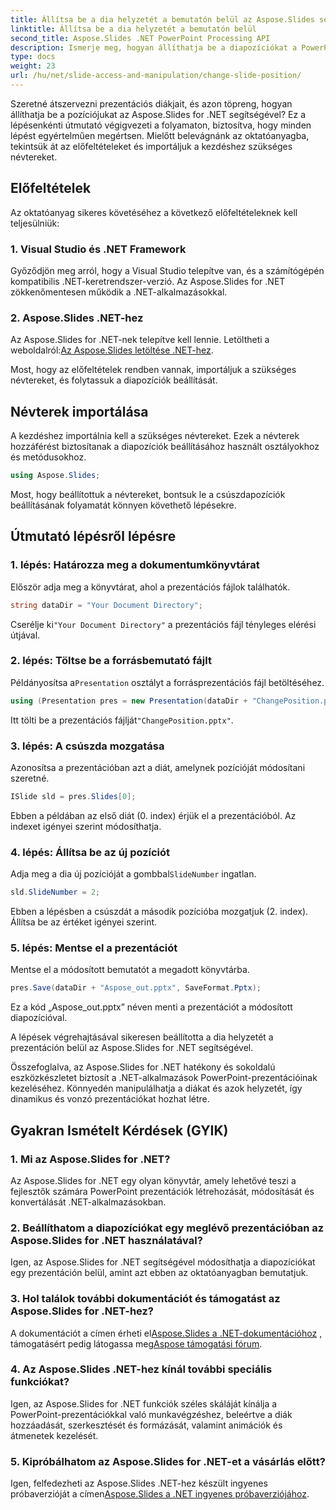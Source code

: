 ```yaml
---
title: Állítsa be a dia helyzetét a bemutatón belül az Aspose.Slides segítségével
linktitle: Állítsa be a dia helyzetét a bemutatón belül
second_title: Aspose.Slides .NET PowerPoint Processing API
description: Ismerje meg, hogyan állíthatja be a diapozíciókat a PowerPoint-prezentációkban az Aspose.Slides for .NET segítségével. Fejleszd prezentációs készségedet!
type: docs
weight: 23
url: /hu/net/slide-access-and-manipulation/change-slide-position/
---
```


Szeretné átszervezni prezentációs diákjait, és azon töpreng, hogyan állíthatja be a pozíciójukat az Aspose.Slides for .NET segítségével? Ez a lépésenkénti útmutató végigvezeti a folyamaton, biztosítva, hogy minden lépést egyértelműen megértsen. Mielőtt belevágnánk az oktatóanyagba, tekintsük át az előfeltételeket és importáljuk a kezdéshez szükséges névtereket.

## Előfeltételek

Az oktatóanyag sikeres követéséhez a következő előfeltételeknek kell teljesülniük:

### 1. Visual Studio és .NET Framework

Győződjön meg arról, hogy a Visual Studio telepítve van, és a számítógépén kompatibilis .NET-keretrendszer-verzió. Az Aspose.Slides for .NET zökkenőmentesen működik a .NET-alkalmazásokkal.

### 2. Aspose.Slides .NET-hez

 Az Aspose.Slides for .NET-nek telepítve kell lennie. Letöltheti a weboldalról:[Az Aspose.Slides letöltése .NET-hez](https://releases.aspose.com/slides/net/).

Most, hogy az előfeltételek rendben vannak, importáljuk a szükséges névtereket, és folytassuk a diapozíciók beállítását.

## Névterek importálása

A kezdéshez importálnia kell a szükséges névtereket. Ezek a névterek hozzáférést biztosítanak a diapozíciók beállításához használt osztályokhoz és metódusokhoz.

```csharp
using Aspose.Slides;
```

Most, hogy beállítottuk a névtereket, bontsuk le a csúszdapozíciók beállításának folyamatát könnyen követhető lépésekre.

## Útmutató lépésről lépésre

### 1. lépés: Határozza meg a dokumentumkönyvtárat

Először adja meg a könyvtárat, ahol a prezentációs fájlok találhatók.

```csharp
string dataDir = "Your Document Directory";
```

 Cserélje ki`"Your Document Directory"` a prezentációs fájl tényleges elérési útjával.

### 2. lépés: Töltse be a forrásbemutató fájlt

 Példányosítsa a`Presentation` osztályt a forrásprezentációs fájl betöltéséhez.

```csharp
using (Presentation pres = new Presentation(dataDir + "ChangePosition.pptx"))
```

 Itt tölti be a prezentációs fájlját`"ChangePosition.pptx"`.

### 3. lépés: A csúszda mozgatása

Azonosítsa a prezentációban azt a diát, amelynek pozícióját módosítani szeretné.

```csharp
ISlide sld = pres.Slides[0];
```

Ebben a példában az első diát (0. index) érjük el a prezentációból. Az indexet igényei szerint módosíthatja.

### 4. lépés: Állítsa be az új pozíciót

 Adja meg a dia új pozícióját a gombbal`SlideNumber` ingatlan.

```csharp
sld.SlideNumber = 2;
```

Ebben a lépésben a csúszdát a második pozícióba mozgatjuk (2. index). Állítsa be az értéket igényei szerint.

### 5. lépés: Mentse el a prezentációt

Mentse el a módosított bemutatót a megadott könyvtárba.

```csharp
pres.Save(dataDir + "Aspose_out.pptx", SaveFormat.Pptx);
```

Ez a kód „Aspose_out.pptx” néven menti a prezentációt a módosított diapozícióval.

A lépések végrehajtásával sikeresen beállította a dia helyzetét a prezentáción belül az Aspose.Slides for .NET segítségével.

Összefoglalva, az Aspose.Slides for .NET hatékony és sokoldalú eszközkészletet biztosít a .NET-alkalmazások PowerPoint-prezentációinak kezeléséhez. Könnyedén manipulálhatja a diákat és azok helyzetét, így dinamikus és vonzó prezentációkat hozhat létre.

## Gyakran Ismételt Kérdések (GYIK)

### 1. Mi az Aspose.Slides for .NET?

Az Aspose.Slides for .NET egy olyan könyvtár, amely lehetővé teszi a fejlesztők számára PowerPoint prezentációk létrehozását, módosítását és konvertálását .NET-alkalmazásokban.

### 2. Beállíthatom a diapozíciókat egy meglévő prezentációban az Aspose.Slides for .NET használatával?

Igen, az Aspose.Slides for .NET segítségével módosíthatja a diapozíciókat egy prezentáción belül, amint azt ebben az oktatóanyagban bemutatjuk.

### 3. Hol találok további dokumentációt és támogatást az Aspose.Slides for .NET-hez?

 A dokumentációt a címen érheti el[Aspose.Slides a .NET-dokumentációhoz](https://reference.aspose.com/slides/net/) , támogatásért pedig látogassa meg[Aspose támogatási fórum](https://forum.aspose.com/).

### 4. Az Aspose.Slides .NET-hez kínál további speciális funkciókat?

Igen, az Aspose.Slides for .NET funkciók széles skáláját kínálja a PowerPoint-prezentációkkal való munkavégzéshez, beleértve a diák hozzáadását, szerkesztését és formázását, valamint animációk és átmenetek kezelését.

### 5. Kipróbálhatom az Aspose.Slides for .NET-et a vásárlás előtt?

 Igen, felfedezheti az Aspose.Slides .NET-hez készült ingyenes próbaverzióját a címen[Aspose.Slides a .NET ingyenes próbaverziójához](https://releases.aspose.com/).